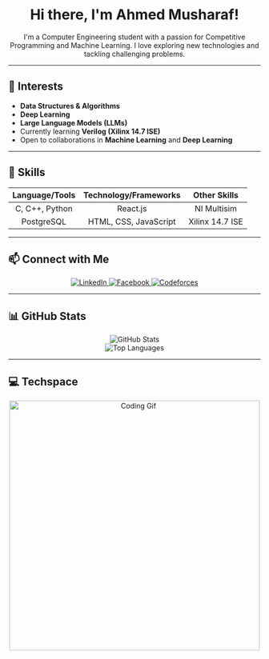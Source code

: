 <!-- Header -->
<h1 align="center">Hi there, I'm Ahmed Musharaf!</h1>

<!-- Introduction -->
<p align="center">
  I'm a Computer Engineering student with a passion for Competitive Programming and Machine Learning. I love exploring new technologies and tackling challenging problems.
</p>

---

<!-- Interests Section -->
## 🧐 Interests
- **Data Structures & Algorithms**
- **Deep Learning**
- **Large Language Models (LLMs)**
- Currently learning **Verilog (Xilinx 14.7 ISE)**
- Open to collaborations in **Machine Learning** and **Deep Learning**

---

<!-- Skills Section -->
## 🚀 Skills

| Language/Tools | Technology/Frameworks | Other Skills |
| :---: | :---: | :---: |
| C, C++, Python | React.js | NI Multisim |
| PostgreSQL | HTML, CSS, JavaScript | Xilinx 14.7 ISE |

---

<!-- Contact Section -->
## 📫 Connect with Me

<p align="center">
  <a href="https://www.linkedin.com/in/ahmedmusharaf/">
    <img src="https://img.shields.io/badge/LinkedIn-Connect-blue" alt="LinkedIn" />
  </a>
  <a href="https://www.facebook.com/profile.php?id=100005266099290">
    <img src="https://img.shields.io/badge/Facebook-Connect-blue" alt="Facebook" />
  </a>
  <a href="https://codeforces.com/profile/faded_AM">
    <img src="https://img.shields.io/badge/Codeforces-Profile-orange" alt="Codeforces" />
  </a>
</p>

---

<!-- GitHub Stats Section -->
## 📊 GitHub Stats

<p align="center">
  <img src="https://github-readme-stats.vercel.app/api?username=ahmedmusharaf31&show_icons=true&theme=radical" alt="GitHub Stats" />
  <br />
  <img src="https://github-readme-stats.vercel.app/api/top-langs/?username=ahmedmusharaf31&layout=compact" alt="Top Languages" />
</p>

---

<!-- Techspace Section -->
## 💻 Techspace

<p align="center">
  <img src="https://media.giphy.com/media/ZVik7pBtu9dNS/giphy.gif" alt="Coding Gif" width="500"/>
</p>
